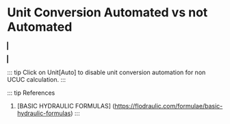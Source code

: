 <script setup>
  import CalcEmbeder from '../components/calc-embeder.vue'

  const calcData0 = {
    title: 'Fluid Power Calculation (UCUC)',
    calcUrl: 'c-20221014.035539189-e3d-0864dd-556979'
  }

  const calcData1 = {
    title: 'Fluid Power Calculation (no UCUC)',
    calcUrl: 'c-20221014.052125995-e3d-00a426-581891'
  }

</script>

# Unit Conversion Automated vs not Automated

<CalcEmbeder :calcData="calcData0"
  width="100%" :iframeHeight="400" style="border:1px solid black;">
</CalcEmbeder>

<CalcEmbeder :calcData="calcData1"
  width="100%" :iframeHeight="400" style="border:1px solid black;">
</CalcEmbeder>

::: tip
Click on Unit[Auto] to disable unit conversion automation for non UCUC calculation.
:::

::: tip References
1. [BASIC HYDRAULIC FORMULAS] (https://flodraulic.com/formulae/basic-hydraulic-formulas)
:::